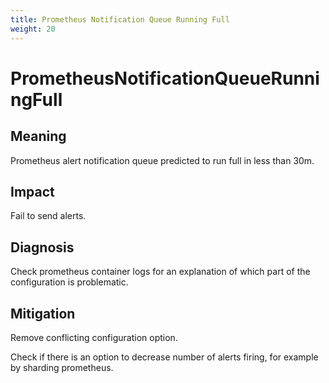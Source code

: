 ```yaml
---
title: Prometheus Notification Queue Running Full
weight: 20
---
```


# PrometheusNotificationQueueRunningFull

## Meaning

Prometheus alert notification queue predicted to run full in less than 30m.

## Impact

Fail to send alerts.

## Diagnosis

Check prometheus container logs for an explanation of which part of the
configuration is problematic.

## Mitigation

Remove conflicting configuration option.

Check if there is an option to decrease number of alerts firing,
for example by sharding prometheus.
